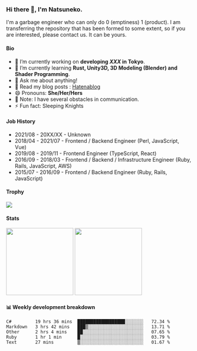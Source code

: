 ### Hi there 👋, I'm Natsuneko.

I'm a garbage engineer who can only do 0 (emptiness)  1 (product). I am transferring the repository that has been formed to some extent, so if you are interested, please contact us. It can be yours.


#### Bio

<!--
**mika-f/mika-f** is a ✨ _special_ ✨ repository because its `README.md` (this file) appears on your GitHub profile.

Here are some ideas to get you started:

- 🔭 I’m currently working on ...
- 🌱 I’m currently learning ...
- 👯 I’m looking to collaborate on ...
- 🤔 I’m looking for help with ...
- 💬 Ask me about ...
- 📫 How to reach me: ...
- 😄 Pronouns: ...
- ⚡ Fun fact: ...
-->

- 🔭 I’m currently working on **developing _XXX_ in Tokyo**.
- 🌱 I’m currently learning **Rust, Unity3D, 3D Modeling (Blender) and Shader Programming**.
- 💬 Ask me about anything!
- 📝 Read my blog posts : [Hatenablog](https://mikazuki.hatenablog.jp/)
- 😄 Pronouns: **She/Her/Hers**
- 📓 Note: I have several obstacles in communication.
- ⚡ Fun fact: Sleeping Knights

#### Job History

* 2021/08 - 20XX/XX - Unknown
* 2018/04 - 2021/07 - Frontend / Backend Engineer (Perl, JavaScript, Vue)
* 2019/08 - 2019/11 - Frontend Engineer (TypeScript, React)
* 2016/09 - 2018/03 - Frontend / Backend / Infrastructure Engineer (Ruby, Rails, JavaScript, AWS)
* 2015/07 - 2016/09 - Frontend / Backend Engineer (Ruby, Rails, JavaScript)

#### Trophy

<img src="https://github-profile-trophy.vercel.app/?username=mika-f&no-frame=true&row=1&column=6" />

#### Stats

<p>
  <img src="https://github-readme-stats.vercel.app/api?username=mika-f" height="182" />
  <img src="https://github-readme-stats.vercel.app/api/top-langs/?username=mika-f&layout=compact" height="182" />
</p>


#### 📊 Weekly development breakdown

<!--START_SECTION:waka-->
```text
C#         19 hrs 36 mins  ██████████████████░░░░░░░   72.34 % 
Markdown   3 hrs 42 mins   ███▒░░░░░░░░░░░░░░░░░░░░░   13.71 % 
Other      2 hrs 4 mins    ██░░░░░░░░░░░░░░░░░░░░░░░   07.65 % 
Ruby       1 hr 1 min      █░░░░░░░░░░░░░░░░░░░░░░░░   03.79 % 
Text       27 mins         ▒░░░░░░░░░░░░░░░░░░░░░░░░   01.67 % 
```
<!--END_SECTION:waka-->
